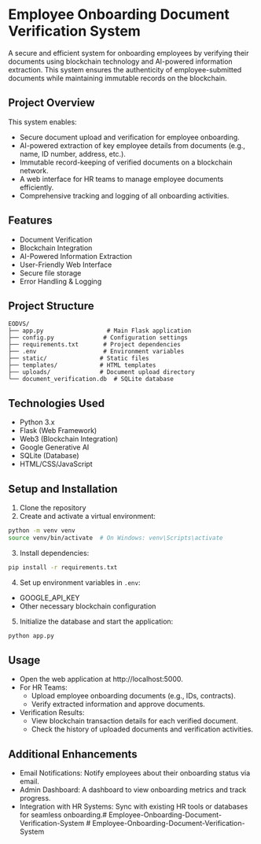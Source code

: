 # Employee Onboarding Document Verification System

A secure and efficient system for onboarding employees by verifying their documents using blockchain technology and AI-powered information extraction. This system ensures the authenticity of employee-submitted documents while maintaining immutable records on the blockchain.

## Project Overview

This system enables:
- Secure document upload and verification for employee onboarding.
- AI-powered extraction of key employee details from documents (e.g., name, ID number, address, etc.).
- Immutable record-keeping of verified documents on a blockchain network.
- A web interface for HR teams to manage employee documents efficiently.
- Comprehensive tracking and logging of all onboarding activities.


## Features

- Document Verification
- Blockchain Integration
- AI-Powered Information Extraction
- User-Friendly Web Interface
- Secure file storage
- Error Handling & Logging

## Project Structure

```
EODVS/
├── app.py                  # Main Flask application
├── config.py              # Configuration settings
├── requirements.txt       # Project dependencies
├── .env                   # Environment variables
├── static/               # Static files
├── templates/            # HTML templates
├── uploads/              # Document upload directory
└── document_verification.db  # SQLite database
```

## Technologies Used
- Python 3.x
- Flask (Web Framework)
- Web3 (Blockchain Integration)
- Google Generative AI
- SQLite (Database)
- HTML/CSS/JavaScript

## Setup and Installation

1. Clone the repository
2. Create and activate a virtual environment:
```bash
python -m venv venv
source venv/bin/activate  # On Windows: venv\Scripts\activate
```

3. Install dependencies:
```bash
pip install -r requirements.txt
```

4. Set up environment variables in `.env`:
- GOOGLE_API_KEY
- Other necessary blockchain configuration

5. Initialize the database and start the application:
```bash
python app.py
```

## Usage

- Open the web application at http://localhost:5000.
- For HR Teams:
    - Upload employee onboarding documents (e.g., IDs, contracts).
    - Verify extracted information and approve documents.
- Verification Results:
    - View blockchain transaction details for each verified document.
    - Check the history of uploaded documents and verification activities.

## Additional Enhancements

- Email Notifications: Notify employees about their onboarding status via email.
- Admin Dashboard: A dashboard to view onboarding metrics and track progress.
- Integration with HR Systems: Sync with existing HR tools or databases for seamless onboarding.#   E m p l o y e e - O n b o a r d i n g - D o c u m e n t - V e r i f i c a t i o n - S y s t e m  
 #   E m p l o y e e - O n b o a r d i n g - D o c u m e n t - V e r i f i c a t i o n - S y s t e m  
 